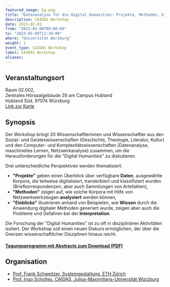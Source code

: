 ```yaml
---
featured_image: bg.png
title: "Datenanalyse für die Digital Humanities: Projekte, Methoden, Einsichten"
description: CAIDAS Workshop
date: 2023-02-01
from: "2023-02-06T09:00:00"
to: "2023-02-08T12:30:00"
where: "Universität Würzburg"
weight: 1
event_type: CAIDAS Workshop
label: CAIDAS Workshop
aliases:
---
```


## Veranstaltungsort 

Raum 02.002, <br>
Zentrales Hörsaalgebäude Z6 am Campus Hubland<br>
Hubland Süd, 97074 Würzburg</br>
[Link zur Karte](https://goo.gl/maps/sJmo2qQCf7Hbkq8r9)


## Synopsis

Der Workshop bringt 20 Wissenschaftlerinnen und Wissenschaftler aus den Sozial- und Geisteswissenschaften (Geschichte, Theologie, Literatur, Kultur) und den Computer- und Komplexitätswissenschaften (Datenanalyse, maschinelles Lernen, Netzwerkanalyse) zusammen, um die Herausforderungen für die "Digital Humanities" zu diskutieren. 

Drei unterschiedliche Perspektiven werden thematisiert: <br>
- **"Projekte"** geben einen Überblick über verfügbare **Daten**, ausgewählte Korpora, die teilweise digitalisiert, transkribiert und klassifiziert wurden (Briefkorrespondenzen, aber auch Sammlungen von Artefakten), <br> 
- **"Methoden"** zeigen auf, wie solche Korpora mit Hilfe von Netzwerkwerkzeugen **analysiert** werden können,<br> 
- **"Einblicke"** illustrieren anhand von Beispielen, wie **Wissen** durch die Anwendung digitaler Methoden generiert wurde, zeigen aber auch die Probleme und Gefahren bei der **Interpretation**.

Die Forschung der "Digital Humanities" ist zu oft in disziplinären Aktivitäten isoliert. Der Workshop soll einen neuen Diskurs ermöglichen, der über die Grenzen wissenschaftlicher Disziplinen hinaus reicht.

#### [Tagungsprogramm mit Abstracts zum Download (PDF)](Caidas-Workshop-Programm.pdf)


## Organisation 

- [Prof. Frank Schweitzer, Systemgestaltung, ETH Zürich](https://www.sg.ethz.ch)
- [Prof. Ingo Scholtes, CAIDAS, Julius-Maximilians-Universität Würzburg](https://www.informatik.uni-wuerzburg.de/ml4nets/team/prof-dr-ingo-scholtes/)
